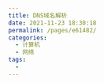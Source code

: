 ```yaml
---
title: DNS域名解析
date: 2021-11-23 18:30:18
permalink: /pages/e61482/
categories:
  - 计算机
  - 网络
tags:
  -
---
```

